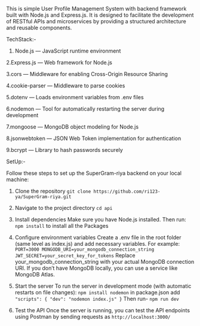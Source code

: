 This is simple User Profile Management System with  backend framework built with Node.js and Express.js. It is designed to facilitate the development of RESTful APIs and microservices by providing a structured architecture and reusable components.

TechStack:-

1. Node.js — JavaScript runtime environment

2.Express.js — Web framework for Node.js

3.cors — Middleware for enabling Cross-Origin Resource Sharing

4.cookie-parser — Middleware to parse cookies

5.dotenv — Loads environment variables from .env files

6.nodemon — Tool for automatically restarting the server during development

7.mongoose — MongoDB object modeling for Node.js

8.jsonwebtoken — JSON Web Token implementation for authentication

9.bcrypt — Library to hash passwords securely

SetUp:-

Follow these steps to set up the SuperGram-riya backend on your local machine:

1. Clone the repository
     `git clone https://github.com/ri123-ya/SuperGram-riya.git`
2. Navigate to the project directory
     `cd api`
3. Install dependencies
     Make sure you have Node.js installed. Then run:
     `npm install`
     to install all the Packages
     

5. Configure environment variables
     Create a .env file in the root folder (same level as index.js) and add necessary variables. For example:
     `PORT=3000
      MONGODB_URI=your_mongodb_connection_string
      JWT_SECRET=your_secret_key_for_tokens`
      Replace your_mongodb_connection_string with your actual MongoDB connection URI. If you don’t have MongoDB locally, you can use a service like MongoDB Atlas.

6. Start the server
    To run the server in development mode (with automatic restarts on file changes):
     `npm install nodemon`
     in package.json add
     `"scripts": {
        "dev": "nodemon index.js"
     }`
    Then run-
    `npm run dev`

7. Test the API
   Once the server is running, you can test the API endpoints  using Postman  by sending requests as
   `http://localhost:3000/`

